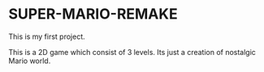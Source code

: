 # SUPER-MARIO-REMAKE

This is my first project.

This is a 2D game which consist of 3 levels. Its just a creation of nostalgic Mario world.
